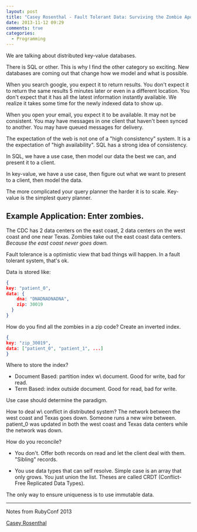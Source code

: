 ```yaml
---
layout: post
title: "Casey Rosenthal - Fault Tolerant Data: Surviving the Zombie Apocalypse"
date: 2013-11-12 09:29
comments: true
categories: 
  - Programming 
---
```


We are talking about distributed key-value databases. 

There is SQL or other. This is why I find the other category so exciting. New databases are coming out that change how we model and what is possible.

When you search google, you expect it to return results. You don't expect it to return the same results 5 minutes later or even in a different location. You don't expect that it has all the latest information instantly available. We realize it takes some time for the newly indexed data to show up.

When you open your email, you expect it to be available. It may not be consistent. You may have messages in one client that haven't been synced to another. You may have queued messages for delivery.

The expectation of the web is not one of a "high consistency" system. It is a the expectation of "high availability". SQL has a strong idea of consistency. 

In SQL, we have a use case, then model our data the best we can, and present it to a client. 

In key-value, we have a use case, then figure out what we want to present to a client, then model the data.

The more complicated your query planner the harder it is to scale. Key-value is the simplest query planner.

## Example Application: Enter zombies. 

The CDC has 2 data centers on the east coast, 2 data centers on the west coast and one near Texas. Zombies take out the east coast data centers. *Because the east coast never goes down.*

Fault tolerance is a optimistic view that bad things will happen. In a fault tolerant system, that's ok.

Data is stored like: 

```json
{
key: "patient_0",
data: {
    dna: "DNADNADNADNA",
    zip: 30019
  }
}
```

How do you find all the zombies in a zip code? Create an inverted index.

```json
{
key: "zip_30019",
data: ["patient_0", "patient_1", ...] 
}
```

Where to store the index?

* Document Based: partition index w\ document. Good for write, bad for read.
* Term Based: index outside document. Good for read, bad for write.

Use case should determine the paradigm. 

How to deal w\ conflict in distributed system? The network between the west coast and Texas goes down. Someone runs a new wire between. patient_0 was updated in both the west coast and Texas data centers while the network was down. 

How do you reconcile?

* You don't. Offer both records on read and let the client deal with them. "Sibling" records.

* You use data types that can self resolve. Simple case is an array that only grows. You just union the list. Theses are called CRDT (Conflict-Free Replicated Data Types). 

The only way to ensure uniqueness is to use immutable data.


----

Notes from RubyConf 2013


[Casey Rosenthal](https://twitter.com/caseyrosenthal)
